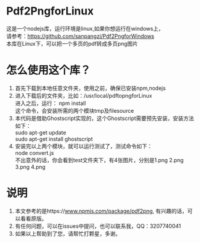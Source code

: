 # Pdf2PngforLinux
这是一个nodejs库，运行环境是linux,如果你想运行在windows上，<br>
请参考：https://github.com/sanpangzi/Pdf2PngforWindows<br>
本库在Linux下，可以把一个多页的pdf转成多页png图片
# 怎么使用这个库？
  1. 首先下载到本地任意文件夹，使用之前，确保已安装npm,nodejs<br>
  2. 进入下载后的文件夹，比如：/usr/local/pdftopngforLinux<br>
     进入之后，运行： npm install<br>
     这个命令，会安装所需的两个模块tmp及filesource<br>
  3. 本代码是借助Ghostscript实现的，这个Ghostscript需要预先安装，安装方法如下：<br>
     sudo apt-get update<br>
     sudo apt-get install ghostscript<br>
  4. 安装完以上两个模块，就可以运行测试了，测试命令如下：<br>
      node convert.js<br>
      不出意外的话，你会看到test文件夹下，有4张图片，分别是1.png  2.png  3.png  4.png<br>
 # 说明
  1. 本文参考的是https://www.npmjs.com/package/pdf2png,
     有兴趣的话，可以看看原版。<br>
  2. 有任何问题，可以在issues中提问，也可以联系我，QQ：3207740041<br>
  3. 如果以上帮助到了您，请帮忙打颗星，多谢。
